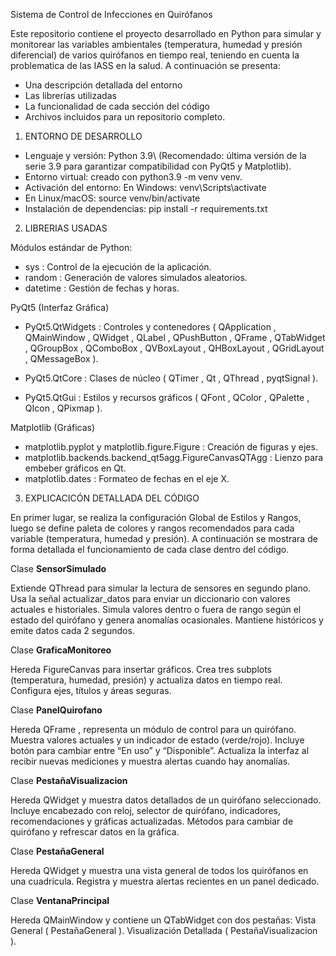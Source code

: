 Sistema de Control de Infecciones en Quirófanos

Este repositorio contiene el proyecto desarrollado en Python para simular y monitorear las variables
ambientales (temperatura, humedad y presión diferencial) de varios quirófanos en tiempo real,
teniendo en cuenta la problematica de las IASS en la salud. A continuación se presenta:

- Una descripción detallada del entorno
- Las librerías utilizadas
- La funcionalidad de cada sección del código
- Archivos incluidos para un repositorio completo.

1. ENTORNO DE DESARROLLO
   
  - Lenguaje y versión: Python 3.9\ (Recomendado: última versión de la serie 3.9 para garantizar compatibilidad con PyQt5 y Matplotlib).
  - Entorno virtual: creado con python3.9 -m venv venv.
  - Activación del entorno: En Windows: venv\\Scripts\\activate
  - En Linux/macOS: source venv/bin/activate
  - Instalación de dependencias: pip install -r requirements.txt

2. LIBRERIAS USADAS

Módulos estándar de Python:

- sys : Control de la ejecución de la aplicación.
- random : Generación de valores simulados aleatorios.
- datetime : Gestión de fechas y horas.

PyQt5 (Interfaz Gráfica)

- PyQt5.QtWidgets : Controles y contenedores ( QApplication , QMainWindow , QWidget , 
QLabel , QPushButton , QFrame , QTabWidget , QGroupBox , QComboBox , 
QVBoxLayout , QHBoxLayout , QGridLayout , QMessageBox ).

- PyQt5.QtCore : Clases de núcleo ( QTimer , Qt , QThread , pyqtSignal ).
- PyQt5.QtGui : Estilos y recursos gráficos ( QFont , QColor , QPalette , QIcon , 
QPixmap ).

Matplotlib (Gráficas)

- matplotlib.pyplot y matplotlib.figure.Figure : Creación de figuras y ejes.
- matplotlib.backends.backend_qt5agg.FigureCanvasQTAgg : Lienzo para embeber
gráficos en Qt.
- matplotlib.dates : Formateo de fechas en el eje X.

3. EXPLICACICÓN DETALLADA DEL CÓDIGO
   
En primer lugar, se realiza la configuración Global de Estilos y Rangos, luego se
define paleta de colores y rangos recomendados para cada variable (temperatura, humedad y presión).
A continuación se mostrara de forma detallada el funcionamiento de cada clase dentro del código.

Clase **SensorSimulado**

Extiende QThread para simular la lectura de sensores en segundo plano.
Usa la señal actualizar_datos para enviar un diccionario con valores actuales e historiales.
Simula valores dentro o fuera de rango según el estado del quirófano y genera anomalías
ocasionales.
Mantiene históricos y emite datos cada 2 segundos.

Clase **GraficaMonitoreo**

Hereda FigureCanvas para insertar gráficos.
Crea tres subplots (temperatura, humedad, presión) y actualiza datos en tiempo real.
Configura ejes, títulos y áreas seguras.

Clase **PanelQuirofano**

Hereda QFrame , representa un módulo de control para un quirófano.
Muestra valores actuales y un indicador de estado (verde/rojo).
Incluye botón para cambiar entre “En uso” y “Disponible”.
Actualiza la interfaz al recibir nuevas mediciones y muestra alertas cuando hay anomalías.

Clase **PestañaVisualizacion**

Hereda QWidget y muestra datos detallados de un quirófano seleccionado.
Incluye encabezado con reloj, selector de quirófano, indicadores, recomendaciones y gráficas
actualizadas.
Métodos para cambiar de quirófano y refrescar datos en la gráfica.

Clase **PestañaGeneral**

Hereda QWidget y muestra una vista general de todos los quirófanos en una cuadrícula.
Registra y muestra alertas recientes en un panel dedicado.

Clase **VentanaPrincipal**

Hereda QMainWindow y contiene un QTabWidget con dos pestañas:
Vista General ( PestañaGeneral ).
Visualización Detallada ( PestañaVisualizacion ).
